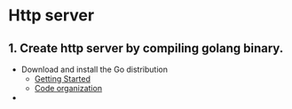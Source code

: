# Http server
## 1. Create http server by compiling golang binary.
- Download and install the Go distribution
  - [Getting Started](https://golang.org/doc/install)
  - [Code organization](https://golang.org/doc/code.html#Organization)
- 
